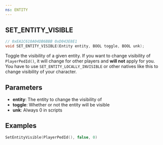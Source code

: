 ```yaml
---
ns: ENTITY
---
```

## SET_ENTITY_VISIBLE

```c
// 0xEA1C610A04DB6BBB 0xD043E8E1
void SET_ENTITY_VISIBLE(Entity entity, BOOL toggle, BOOL unk);
```

Toggle the visibility of a given entity.
If you want to change visibility of `PlayerPedId()`, it will change for other players and **will not** apply for you.
You have to use `SET_ENTITY_LOCALLY_INVISIBLE` or other natives like this to change visibility of your character.

## Parameters
* **entity**: The entity to change the visibility of
* **toggle**: Whether or not the entity will be visible
* **unk**: Always 0 in scripts

## Examples
```lua
SetEntityVisible(PlayerPedId(), false, 0)
```
